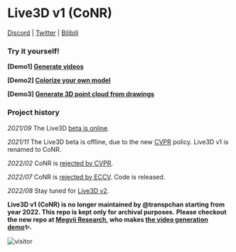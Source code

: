 # Live3D v1 (CoNR)

[Discord](https://discord.gg/Md3cykbn36) |
[Twitter](https://twitter.com/transpchan) |
[Bilibili](https://space.bilibili.com/6418569)


### Try it yourself!


**[Demo1] [Generate videos](https://transpchan.github.io/live3d/#demo1)**

**[Demo2] [Colorize your own model](https://transpchan.github.io/live3d/#demo2)**

**[Demo3] [Generate 3D point cloud from drawings](https://transpchan.github.io/live3d/#demo3)**

### Project history

<i>2021/09</i> The Live3D [beta is online](https://twitter.com/transpchan/status/1437971798600175622).

<i>2021/11</i> The Live3D beta is offline, due to the new [CVPR](https://github.com/transpchan/Live3D/blob/main/cvpr_20211117.pdf) policy. Live3D v1 is renamed to CoNR.

<i>2022/02</i> CoNR is [rejected by CVPR](https://github.com/transpchan/Live3D/blob/main/cvpr.pdf).

<i>2022/07</i> CoNR is [rejected by ECCV](https://github.com/transpchan/Live3D/blob/main/eccv.pdf). Code is released. 

<i>2022/08</i> Stay tuned for [Live3D v2](https://github.com/transpchan/Live3D-v2).


**Live3D v1 (CoNR) is no longer maintained by @transpchan starting from year 2022.  This repo is kept only for archival purposes.**
**Please checkout the new repo at [Megvii Research](https://github.com/megvii-research/CONR), who makes [the video generation demo](https://transpchan.github.io/live3d)✨.**

![visitor](https://count.getloli.com/get/@live3d?theme=gelbooru)
